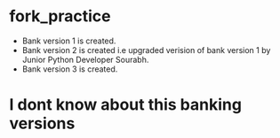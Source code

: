 # fork_practice

- Bank version 1 is created. 
- Bank version 2 is created i.e upgraded verision of bank version 1 by Junior Python Developer Sourabh.
- Bank version 3 is created.

# I dont know about this banking versions